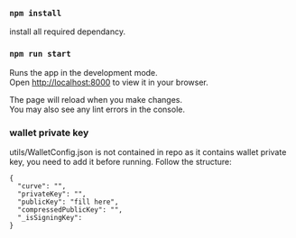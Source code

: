 ### `npm install`

install all required dependancy.

### `npm run start`

Runs the app in the development mode.\
Open [http://localhost:8000](http://localhost:8000) to view it in your browser.

The page will reload when you make changes.\
You may also see any lint errors in the console.

### wallet private key

utils/WalletConfig.json is not contained in repo as it contains wallet private key, you need to add it before running. Follow the structure:
```
{
  "curve": "",
  "privateKey": "",
  "publicKey": "fill here",
  "compressedPublicKey": "",
  "_isSigningKey": 
}
```